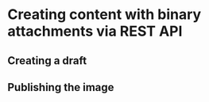 # Creating content with binary attachments via REST API

## Creating a draft

## Publishing the image
